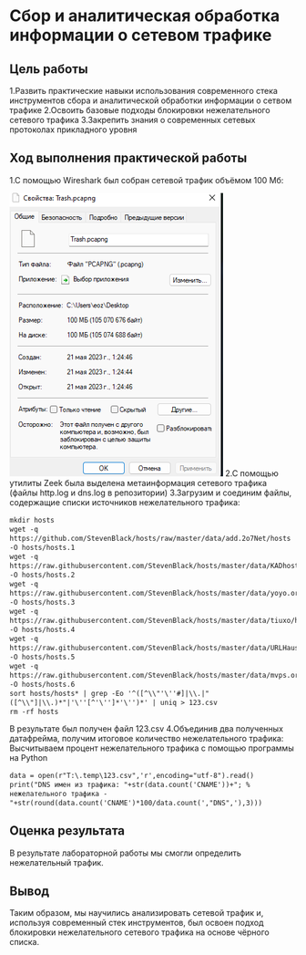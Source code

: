 # Сбор и аналитическая обработка информации о сетевом трафике
## Цель работы
1.Развить практические навыки использования современного стека
инструментов сбора и аналитической обработки информации о сетвом трафике
2.Освоить базовые подходы блокировки нежелательного сетевого трафика
3.Закрепить знания о современных сетевых протоколах прикладного уровня
## Ход выполнения практической работы
1.C помощью Wireshark был собран сетевой трафик объёмом 100 Мб:

![All text](./screenshots/lab_2_0.png)
2.C помощью утилиты Zeek была выделена метаинформация сетевого трафика
(файлы http.log и dns.log в репозитории)
3.Загрузим и соединим файлы, содержащие списки источников нежелательного
трафика:
```
mkdir hosts
wget -q https://github.com/StevenBlack/hosts/raw/master/data/add.2o7Net/hosts -O hosts/hosts.1
wget -q https://raw.githubusercontent.com/StevenBlack/hosts/master/data/KADhosts/hosts -O hosts/hosts.2
wget -q https://raw.githubusercontent.com/StevenBlack/hosts/master/data/yoyo.org/hosts -O hosts/hosts.3
wget -q https://raw.githubusercontent.com/StevenBlack/hosts/master/data/tiuxo/hosts -O hosts/hosts.4
wget -q https://raw.githubusercontent.com/StevenBlack/hosts/master/data/URLHaus/hosts -O hosts/hosts.5
wget -q https://raw.githubusercontent.com/StevenBlack/hosts/master/data/mvps.org/hosts -O hosts/hosts.6
sort hosts/hosts* | grep -Eo '^([^\\"'\''#]|\\.|"([^\\"]|\\.)*"|'\''[^'\'']*'\'')*' | uniq > 123.csv
rm -rf hosts
```
В результате был получен файл 123.csv
4.Объединив два полученных датафрейма, получим итоговое количество
нежелательного трафика:
Высчитываем процент нежелательного трафика с помощью программы на Python
```
data = open(r"T:\.temp\123.csv",'r',encoding="utf-8").read()
print("DNS имен из трафика: "+str(data.count('CNAME'))+"; % нежелательного трафика - "+str(round(data.count('CNAME')*100/data.count(',"DNS",'),3)))
``` 
## Оценка результата
В результате лабораторной работы мы смогли определить нежелательный
трафик.
## Вывод
Таким образом, мы научились анализировать сетевой трафик и, используя
современный стек инструментов, был освоен подход блокировки
нежелательного сетевого трафика на основе чёрного списка.
